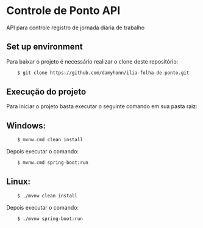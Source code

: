 # Controle de Ponto API

API para controle registro de jornada diária de trabalho


## Set up environment

Para baixar o projeto é necessário realizar o clone deste repositório:

```bash
    $ git clone https://github.com/damyhonn/ilia-folha-de-ponto.git
```

## Execução do projeto

Para iniciar o projeto basta executar o seguinte comando em sua pasta raiz:

## Windows:

```bash
    $ mvnw.cmd clean install
```
Depois executar o comando:

```bash
    $ mvnw.cmd spring-boot:run
```

## Linux:

```bash
    $ ./mvnw clean install
```
Depois executar o comando:

```bash
    $ ./mvnw spring-boot:run
```
